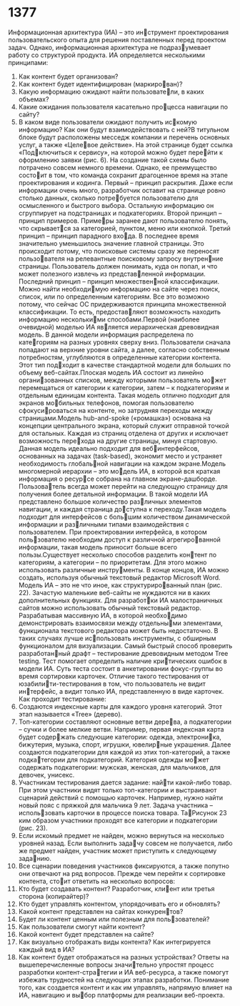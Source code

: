 # 1377
Информационная архитектура (ИА) – это инструмент проектирования пользовательского опыта 
для решения поставленных перед проектом задач. 
Однако, информационная архитектура не подразумевает работу со структурой продукта. ИА определяется несколькими принципами:
1. Как контент будет организован?
2. Как контент будет идентифицирован (маркирован)?
3. Какую информацию ожидают найти пользователи, в каких объемах?
4. Какие ожидания пользователя касательно процесса навигации по сайту?
5. В каком виде пользователи ожидают получить искомую информацию? Как они будут взаимодействовать с ней?В титульном блоке будут расположены месседж 
компании и перечень основных услуг, а также «Целевое действие». На этой странице будет ссылка «Подключиться к сервису», на которой можно будет перейти к оформлению заявки (рис. 6).
На создание такой схемы было потрачено совсем 
немного времени. Однако, ее преимущество состоит в том, что команда сохранит драгоценное время 
на этапе проектирования и кодинга.
Первый – принцип раскрытия. Даже если 
информации очень много, разработчик оставит 
на странице ровно столько данных, сколько потребуется пользователю для осмысленного и быстрого 
выбора. Остальную информацию он сгруппирует 
на подстраницах и подкатегориях. 
Второй принцип – принцип примеров. Примеры заранее дают пользователю понять, что скрывается за категорией, пунктом, меню или кнопкой.
Третий принцип – принцип парадного входа. В последнее время значительно уменьшилось 
значение главной страницы. Это происходит потому, 
что поисковые системы сразу же переносят пользователя на релевантные поисковому запросу внутренние страницы. Пользователь должен понимать, куда 
он попал, и что может полезного извлечь из представленной информации.
Последний принцип – принцип множественной классификации. Можно найти необходимую информацию на сайте через поиск, список, 
или по определенным категориям. Все это возможно 
потому, что сейчас ОС придерживаются принципа 
множественной классификации. То есть, предоставляют возможность находить информацию несколькими способами.Первой (наиболее очевидной) моделью ИА является иерархическая древовидная модель. 
В данной модели информация распределена по категориям на разных уровнях сверху вниз. Пользователи 
сначала попадают на верхние уровни сайта, а далее, 
согласно собственным потребностям, углубляются 
в определенные категории контента. Этот тип подходит в качестве стандартной модели для больших 
по объему веб-сайтах.Плоская модель ИА состоит из линейно организованных списков, между которыми пользователь может перемещаться от категории к категории, затем – к 
подкатегориям и отдельным единицам контента.
Такая модель отлично подходит для экранов мобильных телефонов, помогая пользователю сфокусироваться на контенте, но затрудняя переходы между 
страницами.Модель hub-and-spoke («ромашка») основана 
на концепции центрального экрана, который служит 
отправной точкой для остальных. Каждая из страниц 
отделена от других и исключает возможность перехода на другие страницы, минуя стартовую. 
Данная модель идеально подходит для вебинтерфейсов, основанных на задачах (task-based), 
экономит место и устраняет необходимость глобальной навигации на каждом экране.Модель многомерной иерархии – это модель ИА, в которой вся краткая информация о ресурсе собрана на главном экране-дашборде. Пользователь всегда может перейти на следующую страницу 
для получения более детальной информации. В такой 
модели ИА представлено большое количество различных элементов навигации, и каждая страница доступна к переходу.Такая модель подходит для интерфейсов с большим количеством динамической информации и различными типами взаимодействия с пользователем. 
При проектировании интерфейса, в котором пользователю необходим доступ к различной агрегированной информации, такая модель приносит больше 
всего пользы.Существует несколько способов разделить контент по категориям, а категории – по приоритетам. 
Для этого можно использовать различные инструменты. В конце концов, ИА можно создать, используя 
обычный текстовый редактор Microsoft Word. 
Модель ИА – это не что иное, как структурированный план (рис. 22).
Зачастую маленькие веб-сайты не нуждаются 
ни в каких дополнительных функциях. Для разработки ИА малостраничных сайтов можно использовать 
обычный текстовый редактор.
Разрабатывая массивную ИА, в которой необходимо демонстрировать взаимосвязи между отдельными элементами, функционала текстового редактора 
может быть недостаточно. В таких случаях лучше использовать инструменты, с обширным функционалом 
для визуализации.
Самый быстрый способ проверить разработанный драфт – тестирование древовидным методом 
Tree testing. Тест помогает определить наличие критических ошибок в модели ИА. Суть теста состоит 
в анкетировании фокус-группы во время сортировки 
карточек. Отличие такого тестирования от юзабилити-тестирования в том, что пользователь не видит интерфейс, а видит только ИА, представленную в виде 
карточек. Как проходит тестирование:
1. Создаются индексные карты для каждого уровня 
категорий. Этот этап называется «Tree» (дерево).
2. Топ-категории составляют основные ветви дерева, а подкатегории – сучки и более мелкие ветви.
Например, первая индексная карта будет содержать следующие категории: одежда, электроника, бижутерия, музыка, спорт, игрушки, ювелирные украшения. Далее создаются подкатегории 
для каждой из этих топ-категорий, а также подкатегории для подкатегорий. Категория одежды может содержать подкатегории: мужская, женская, 
для мальчиков, для девочек, унисекс. 
3. Участникам тестирования дается задание: найти какой-либо товар. При этом участники видят 
только топ-категории и выстраивают сценарий 
действий с помощью карточек. 
Например, нужно найти новый пояс с пряжкой 
для мальчика 9 лет. Задача участника – использовать карточки в процессе поиска товара. ТаРисунок 23
ким образом участники проходят все категории 
и подкатегории (рис. 23).
4. Если искомый предмет не найден, можно вернуться 
на несколько уровней назад. Если выполнить задачу совсем не получается, либо же предмет найден, 
участник может приступить к следующему заданию.
5. Все сценарии поведения участников фиксируются, 
а также попутно они отвечают на ряд вопросов.
Прежде чем перейти к сортировке контента, стоит ответить на несколько вопросов: 
1. Кто будет создавать контент? Разработчик, клиент или третья сторона (копирайтер)?
2. Кто будет управлять контентом, упорядочивать 
его и обновлять? 
3. Какой контент представлен на сайтах конкурентов?
4. Будет ли контент ценным или полезным для пользователей?
5. Как пользователи смогут найти контент?
6. Какой контент будет представлен на сайте? 
7. Как визуально отображать виды контента? 
Как интегрируется каждый вид в ИА?
8. Как контент будет отображаться на разных 
устройствах?
Ответы на вышеперечисленные вопросы значительно упростят процесс разработки контент-стратегии и ИА веб-ресурса, а также помогут избежать 
трудностей на следующих этапах разработки. 
Понимание того, как создается контент и как им 
управлять, напрямую влияет на ИА, навигацию и выбор платформы для реализации веб-проекта. 

